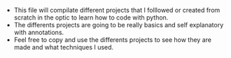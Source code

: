 - This file will compilate different projects that I folllowed or created from scratch in the optic to learn how to code with python.
- The differents projects are going to be really basics and self explanatory with annotations.
- Feel free to copy and use the differents projects to see how they are made and what techniques I used.
